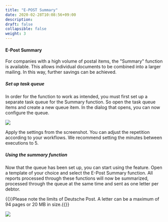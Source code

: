 ```yaml
---
title: "E-POST Summary"
date: 2020-02-28T10:08:56+09:00
description: 
draft: false
collapsible: false
weight: 3
---
```


#### E-Post Summary

For companies with a high volume of postal items, the "Summary" function is available. This allows individual documents to be combined into a larger mailing. In this way, further savings can be achieved.

##### Set up task queue

In order for the function to work as intended, you must first set up a separate task queue for the Summary function. So open the task queue items and create a new queue item. In the dialog that opens, you can now configure the queue.

![](/images/connectornav/epost/summary_queue.png)

Apply the settings from the screenshot. You can adjust the repetition according to your workflows. We recommend setting the minutes between executions to 5.

##### Using the summary function

Now that the queue has been set up, you can start using the feature. Open a template of your choice and select the E-Post Summary function. All reports processed through these functions will now be summarized, processed through the queue at the same time and sent as one letter per debtor.

{{<notice info>}}Please note the limits of Deutsche Post. A letter can be a maximum of 94 pages or 20 MB in size.{{</notice>}}

![](/images/connectornav/epost/summary_nutzen.png)